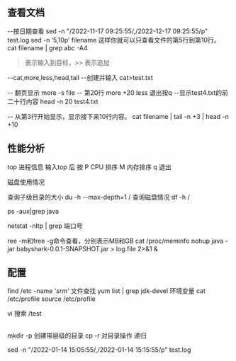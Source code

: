 ## 查看文档

--按日期查看 
sed -n "/2022-11-17 09:25:55/,/2022-12-17 09:25:55/p" test.log
sed -n ‘5,10p’ filename 这样你就可以只查看文件的第5行到第10行。
cat filename | grep abc -A4

> 表示输入到目标，>> 表示追加

--cat,more,less,head,tail
--创建并输入 
cat>test.txt

-- 翻页显示
more -s file
-- 第20行
more +20 
less 退出按q
--显示test4.txt的前二十行内容
head -n 20 test4.txt

-- 从第3行开始显示，显示接下来10行内容。
cat filename | tail -n +3 | head -n +10

## 性能分析

top 进程信息 输入top 后 按 P CPU 排序 M 内存排序 q 退出

磁盘使用情况

查询子级目录的大小 du -h --max-depth=1 /
查询磁盘情况 df -h /

ps -aux|grep java

netstat -nltp | grep 端口号

ree -m和free -g命令查看，分别表示MB和GB  cat /proc/meminfo
nohup java -jar babyshark-0.0.1-SNAPSHOT.jar  > log.file  2>&1 &

## 配置

find /etc -name '*srm*' 文件查找
yum list | grep jdk-devel
环境变量 cat /etc/profile
source  /etc/profile

vi 搜索
/test

##

mkdir -p 创建带层级的目录
cp -r 对目录操作 递归



sed -n "/2022-01-14 15:05:55/,/2022-01-14 15:15:55/p" test.log
